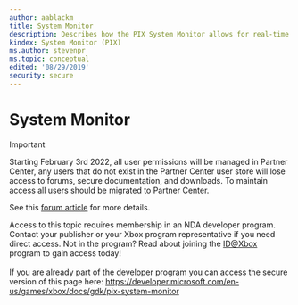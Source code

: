 ```yaml
---
author: aablackm
title: System Monitor
description: Describes how the PIX System Monitor allows for real-time profiling of a title by viewing counter data live as it's streamed off the console. System Monitor is part of the default Xbox Connection layout.
kindex: System Monitor (PIX)
ms.author: stevenpr
ms.topic: conceptual
edited: '08/29/2019'
security: secure
---
```


# System Monitor
> [!IMPORTANT]
> Starting February 3rd 2022, all user permissions will be managed in Partner Center, any users that do not exist in the Partner Center user store will lose access to forums, secure documentation, and downloads. To maintain access all users should be migrated to Partner Center. <p></p>See this <a href="https://forums.xboxlive.com/articles/132187/breaking-change-user-access-for-forums-secure-docu.html">forum article</a> for more details.  

 Access to this topic requires membership in an NDA developer program. Contact your publisher or your Xbox program representative if you need direct access. Not in the program? Read about joining the <a href="https://www.xbox.com/Developers/id">ID@Xbox</a> program to gain access today!  <br/><br/>If you are already part of the developer program you can access the secure version of this page here: <a target="_blank" href="https://developer.microsoft.com/en-us/games/xbox/docs/gdk/pix-system-monitor">https://developer.microsoft.com/en-us/games/xbox/docs/gdk/pix-system-monitor</a>